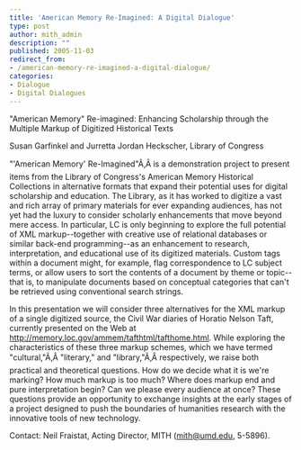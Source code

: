 ```yaml
---
title: 'American Memory Re-Imagined: A Digital Dialogue'
type: post
author: mith_admin
description: ""
published: 2005-11-03
redirect_from: 
- /american-memory-re-imagined-a-digital-dialogue/
categories:
- Dialogue
- Digital Dialogues
---
```

"American Memory" Re-imagined: Enhancing Scholarship through the Multiple Markup of Digitized Historical Texts

Susan Garfinkel and Jurretta Jordan Heckscher, Library of Congress

"'American Memory' Re-Imagined"Ã‚Â is a demonstration project to present items from the Library of Congress's American Memory Historical Collections in alternative formats that expand their potential uses for digital scholarship and education. The Library, as it has worked to digitize a vast and rich array of primary materials for ever expanding audiences, has not yet had the luxury to consider scholarly enhancements that move beyond mere access. In particular, LC is only beginning to explore the full potential of XML markup--together with creative use of relational databases or similar back-end programming--as an enhancement to research, interpretation, and educational use of its digitized materials. Custom tags within a document might, for example, flag correspondence to LC subject terms, or allow users to sort the contents of a document by theme or topic--that is, to manipulate documents based on conceptual categories that can't be retrieved using conventional search strings.

In this presentation we will consider three alternatives for the XML markup of a single digitized source, the Civil War diaries of Horatio Nelson Taft, currently presented on the Web at http://memory.loc.gov/ammem/tafthtml/tafthome.html. While exploring the characteristics of these three markup schemes, which we have termed "cultural,"Ã‚Â "literary," and "library,"Ã‚Â respectively, we raise both practical and theoretical questions. How do we decide what it is we're marking? How much markup is too much? Where does markup end and pure interpretation begin? Can we please every audience at once? These questions provide an opportunity to exchange insights at the early stages of a project designed to push the boundaries of humanities research with the innovative tools of new technology.

Contact: Neil Fraistat, Acting Director, MITH (mith@umd.edu, 5-5896).

